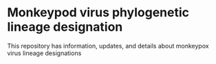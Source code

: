# Monkeypod virus phylogenetic lineage designation

This repository has information, updates, and details about monkeypox virus lineage designations
